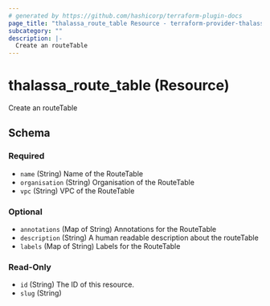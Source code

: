 ```yaml
---
# generated by https://github.com/hashicorp/terraform-plugin-docs
page_title: "thalassa_route_table Resource - terraform-provider-thalassa"
subcategory: ""
description: |-
  Create an routeTable
---
```


# thalassa_route_table (Resource)

Create an routeTable



<!-- schema generated by tfplugindocs -->
## Schema

### Required

- `name` (String) Name of the RouteTable
- `organisation` (String) Organisation of the RouteTable
- `vpc` (String) VPC of the RouteTable

### Optional

- `annotations` (Map of String) Annotations for the RouteTable
- `description` (String) A human readable description about the routeTable
- `labels` (Map of String) Labels for the RouteTable

### Read-Only

- `id` (String) The ID of this resource.
- `slug` (String)
